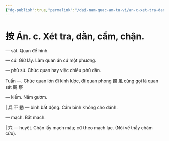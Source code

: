 ```yaml
---
{"dg-publish":true,"permalink":"/dai-nam-quac-am-tu-vi/an-c-xet-tra-dan-cam-chan/","tags":["âm-vị-tự"],"created":"2025-08-15T14:52:06.562+07:00"}
---
```


# 按 Án. c. Xét tra, dằn, cầm, chận.

— sát. Quan đề hình.

— cứ. Giữ lấy. Làm quan án cứ một phương.

— phủ sứ. Chức quan hay việc chiêu phủ dân.

Tuần —. Chức quan lớn đi kinh lược, đi quan phong 觀 風 cũng gọi là quan sát 觀 察

— kiếm. Nắm gươm.

| 兵 不 動 — binh bất động. Cầm binh không cho đánh.

— mạch. Bắt mạch.

| 穴 — huyệt. Chận lấy mạch máu; cứ theo mạch lạc. (Nói về thầy châm cứu).